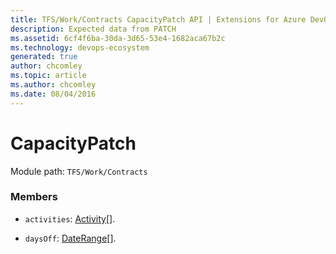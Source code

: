 ```yaml
---
title: TFS/Work/Contracts CapacityPatch API | Extensions for Azure DevOps Services
description: Expected data from PATCH
ms.assetid: 6cf4f6ba-30da-3d65-53e4-1682aca67b2c
ms.technology: devops-ecosystem
generated: true
author: chcomley
ms.topic: article
ms.author: chcomley
ms.date: 08/04/2016
---
```


# CapacityPatch

Module path: `TFS/Work/Contracts`

### Members

* `activities`: [Activity](../../../TFS/Work/Contracts/Activity.md)[].

* `daysOff`: [DateRange](../../../TFS/Work/Contracts/DateRange.md)[].
